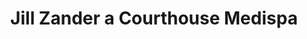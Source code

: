 ---
title: "Jill Zander a Courthouse Medispa"
url: /esher/jill-zander-a-courthouse-medispa/
shop: Kosmetik
---